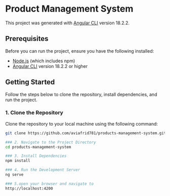 # Product Management System

This project was generated with [Angular CLI](https://github.com/angular/angular-cli) version 18.2.2.

## Prerequisites

Before you can run the project, ensure you have the following installed:

- [Node.js](https://nodejs.org/) (which includes npm)
- [Angular CLI](https://angular.io/cli) version 18.2.2 or higher

## Getting Started

Follow the steps below to clone the repository, install dependencies, and run the project.

### 1. Clone the Repository
Clone the repository to your local machine using the following command:

```bash
git clone https://github.com/aviafrid781/products-management-system.git

### 2. Navigate to the Project Directory
cd products-management-system

### 3. Install Dependencies
npm install

### 4. Run the Development Server
ng serve

### 5.open your browser and navigate to
http://localhost:4200

